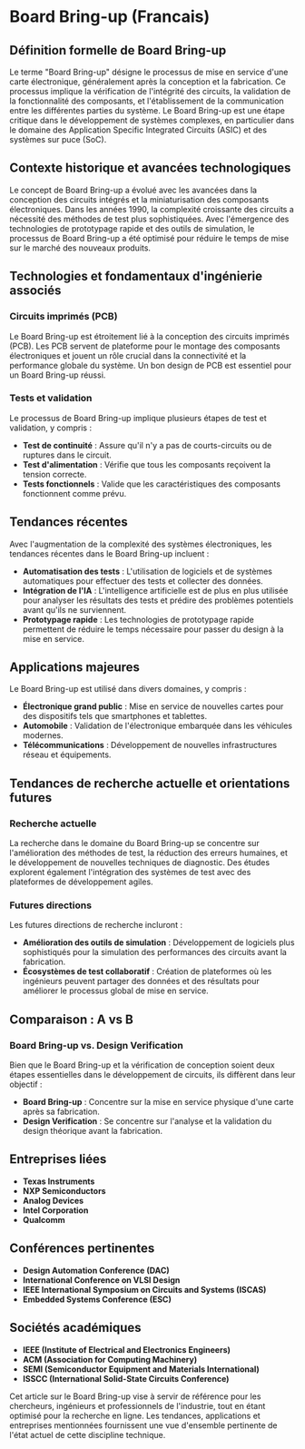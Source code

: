 # Board Bring-up (Francais)

## Définition formelle de Board Bring-up

Le terme "Board Bring-up" désigne le processus de mise en service d'une carte électronique, généralement après la conception et la fabrication. Ce processus implique la vérification de l'intégrité des circuits, la validation de la fonctionnalité des composants, et l'établissement de la communication entre les différentes parties du système. Le Board Bring-up est une étape critique dans le développement de systèmes complexes, en particulier dans le domaine des Application Specific Integrated Circuits (ASIC) et des systèmes sur puce (SoC).

## Contexte historique et avancées technologiques

Le concept de Board Bring-up a évolué avec les avancées dans la conception des circuits intégrés et la miniaturisation des composants électroniques. Dans les années 1990, la complexité croissante des circuits a nécessité des méthodes de test plus sophistiquées. Avec l'émergence des technologies de prototypage rapide et des outils de simulation, le processus de Board Bring-up a été optimisé pour réduire le temps de mise sur le marché des nouveaux produits.

## Technologies et fondamentaux d'ingénierie associés

### Circuits imprimés (PCB)

Le Board Bring-up est étroitement lié à la conception des circuits imprimés (PCB). Les PCB servent de plateforme pour le montage des composants électroniques et jouent un rôle crucial dans la connectivité et la performance globale du système. Un bon design de PCB est essentiel pour un Board Bring-up réussi.

### Tests et validation

Le processus de Board Bring-up implique plusieurs étapes de test et validation, y compris :

- **Test de continuité** : Assure qu'il n'y a pas de courts-circuits ou de ruptures dans le circuit.
- **Test d'alimentation** : Vérifie que tous les composants reçoivent la tension correcte.
- **Tests fonctionnels** : Valide que les caractéristiques des composants fonctionnent comme prévu.

## Tendances récentes

Avec l'augmentation de la complexité des systèmes électroniques, les tendances récentes dans le Board Bring-up incluent :

- **Automatisation des tests** : L'utilisation de logiciels et de systèmes automatiques pour effectuer des tests et collecter des données.
- **Intégration de l'IA** : L'intelligence artificielle est de plus en plus utilisée pour analyser les résultats des tests et prédire des problèmes potentiels avant qu'ils ne surviennent.
- **Prototypage rapide** : Les technologies de prototypage rapide permettent de réduire le temps nécessaire pour passer du design à la mise en service.

## Applications majeures

Le Board Bring-up est utilisé dans divers domaines, y compris :

- **Électronique grand public** : Mise en service de nouvelles cartes pour des dispositifs tels que smartphones et tablettes.
- **Automobile** : Validation de l'électronique embarquée dans les véhicules modernes.
- **Télécommunications** : Développement de nouvelles infrastructures réseau et équipements.

## Tendances de recherche actuelle et orientations futures

### Recherche actuelle

La recherche dans le domaine du Board Bring-up se concentre sur l'amélioration des méthodes de test, la réduction des erreurs humaines, et le développement de nouvelles techniques de diagnostic. Des études explorent également l'intégration des systèmes de test avec des plateformes de développement agiles.

### Futures directions

Les futures directions de recherche incluront :

- **Amélioration des outils de simulation** : Développement de logiciels plus sophistiqués pour la simulation des performances des circuits avant la fabrication.
- **Écosystèmes de test collaboratif** : Création de plateformes où les ingénieurs peuvent partager des données et des résultats pour améliorer le processus global de mise en service.

## Comparaison : A vs B

### Board Bring-up vs. Design Verification

Bien que le Board Bring-up et la vérification de conception soient deux étapes essentielles dans le développement de circuits, ils diffèrent dans leur objectif :

- **Board Bring-up** : Concentre sur la mise en service physique d'une carte après sa fabrication.
- **Design Verification** : Se concentre sur l'analyse et la validation du design théorique avant la fabrication.

## Entreprises liées

- **Texas Instruments**
- **NXP Semiconductors**
- **Analog Devices**
- **Intel Corporation**
- **Qualcomm**

## Conférences pertinentes

- **Design Automation Conference (DAC)**
- **International Conference on VLSI Design**
- **IEEE International Symposium on Circuits and Systems (ISCAS)**
- **Embedded Systems Conference (ESC)**

## Sociétés académiques

- **IEEE (Institute of Electrical and Electronics Engineers)**
- **ACM (Association for Computing Machinery)**
- **SEMI (Semiconductor Equipment and Materials International)**
- **ISSCC (International Solid-State Circuits Conference)**

Cet article sur le Board Bring-up vise à servir de référence pour les chercheurs, ingénieurs et professionnels de l'industrie, tout en étant optimisé pour la recherche en ligne. Les tendances, applications et entreprises mentionnées fournissent une vue d'ensemble pertinente de l'état actuel de cette discipline technique.